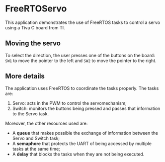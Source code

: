 # FreeRTOServo
This application demonstrates the use of FreeRTOS tasks to control a servo using a Tiva C board from TI.

## Moving the servo
To select the direction, the user presses one of the buttons on the board: `SW1` to move the pointer to the left and `SW2` to move the pointer to the right.

## More details

The application uses FreeRTOS to coordinate the tasks properly. The tasks are:

1. Servo: acts in the PWM to control the servomechanism;
2. Switch: monitors the buttons being pressed and passes that information to the Servo task.

Moreover, the other resources used are:

* A **queue** that makes possible the exchange of information between the Servo and Switch task;
* A **semaphore** that protects the UART of being accessed by multiple tasks at the same time;
* A **delay** that blocks the tasks when they are not being executed.
